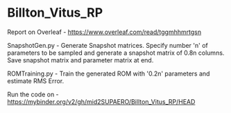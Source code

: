 # Billton_Vitus_RP

Report on Overleaf - https://www.overleaf.com/read/tggmhhmrtgsn

SnapshotGen.py - Generate Snapshot matrices. Specify number 'n' of parameters to be sampled and generate a snapshot matrix of 0.8n columns. Save snapshot matrix and parameter matrix at end.

ROMTraining.py - Train the generated ROM with '0.2n' parameters and estimate RMS Error.

Run the code on -  https://mybinder.org/v2/gh/mid2SUPAERO/Billton_Vitus_RP/HEAD

